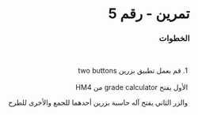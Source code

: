 <div dir = "rtl">

# تمرين - رقم 5
### الخطوات 

<br>

&#x202b; 1. قم بعمل تطبيق بزرين two buttons 
<br>
<br>
&#x202b; الأول يفتح grade calculator من HM4 
<br>

&#x202b; والزر الثاني يفتح آله حاسبة بزرين أحدهما للجمع والأخرى للطرح  

<br>
<br>
</div>
